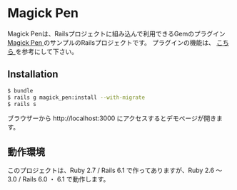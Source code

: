 # Magick Pen

Magick Penは、Railsプロジェクトに組み込んで利用できるGemのプラグイン [ Magick Pen ]( https://github.com/kazuomatz/magick_pen ) のサンプルのRailsプロジェクトです。
プラグインの機能は、 [ こちら ]( https://github.com/kazuomatz/magick_pen ) を参考にして下さい。

## Installation

```bash
$ bundle
$ rails g magick_pen:install --with-migrate
$ rails s 
```

ブラウザーから http://localhost:3000 にアクセスするとデモページが開きます。

## 動作環境

このプロジェクトは、Ruby 2.7 / Rails 6.1 で作ってありますが、Ruby 2.6 〜 3.0 / Rails 6.0 ・ 6.1 で動作します。

